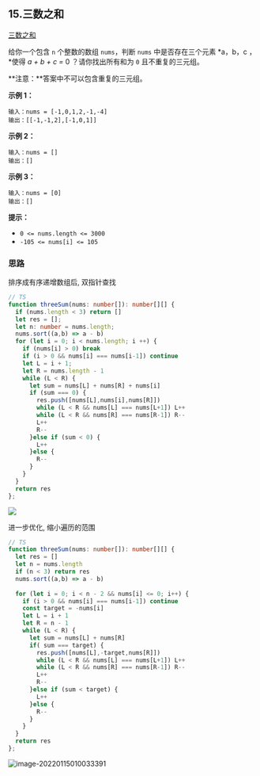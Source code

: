 ## 15.三数之和

[三数之和](https://leetcode-cn.com/problems/3sum/)

给你一个包含 `n` 个整数的数组 `nums`，判断 `nums` 中是否存在三个元素 *a，b，c ，*使得 *a + b + c =* 0 ？请你找出所有和为 `0` 且不重复的三元组。

**注意：**答案中不可以包含重复的三元组。

 

**示例 1：**

```
输入：nums = [-1,0,1,2,-1,-4]
输出：[[-1,-1,2],[-1,0,1]]
```

**示例 2：**

```
输入：nums = []
输出：[]
```

**示例 3：**

```
输入：nums = [0]
输出：[]
```

 

**提示：**

- `0 <= nums.length <= 3000`
- `-105 <= nums[i] <= 105`



### 思路

排序成有序递增数组后, 双指针查找

```ts
// TS
function threeSum(nums: number[]): number[][] {
  if (nums.length < 3) return []
  let res = [];
  let n: number = nums.length;
  nums.sort((a,b) => a - b)
  for (let i = 0; i < nums.length; i ++) {
    if (nums[i] > 0) break
    if (i > 0 && nums[i] === nums[i-1]) continue
    let L = i + 1;
    let R = nums.length - 1
    while (L < R) {
      let sum = nums[L] + nums[R] + nums[i]
      if (sum === 0) {
        res.push([nums[L],nums[i],nums[R]])
        while (L < R && nums[L] === nums[L+1]) L++
        while (L < R && nums[R] === nums[R-1]) R--
        L++
        R--
      }else if (sum < 0) {
        L++
      }else {
        R--
      }
    }
  }
  return res
};
```

![](https://first-1303075678.cos.ap-beijing.myqcloud.com/img/202201150042746.png)



进一步优化, 缩小遍历的范围

```ts
// TS
function threeSum(nums: number[]): number[][] {
  let res = []
  let n = nums.length 
  if (n < 3) return res
  nums.sort((a,b) => a - b)
  
  for (let i = 0; i < n - 2 && nums[i] <= 0; i++) {
    if (i > 0 && nums[i] === nums[i-1]) continue
    const target = -nums[i]
    let L = i + 1
    let R = n - 1
    while (L < R) {
      let sum = nums[L] + nums[R]
      if( sum === target) {
        res.push([nums[L],-target,nums[R]])
        while (L < R && nums[L] === nums[L+1]) L++
        while (L < R && nums[R] === nums[R-1]) R--
        L++
        R--
      }else if (sum < target) {
        L++
      }else {
        R--
      }
    }
  }
  return res
};
```

![image-20220115010033391](https://first-1303075678.cos.ap-beijing.myqcloud.com/img/202201150100759.png)



